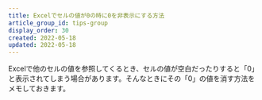 ```yaml
---
title: Excelでセルの値が0の時に0を非表示にする方法
article_group_id: tips-group
display_order: 30
created: 2022-05-18
updated: 2022-05-18
---
```

Excelで他のセルの値を参照してくるとき、セルの値が空白だったりすると「0」と表示されてしまう場合があります。そんなときにその「0」の値を消す方法をメモしておきます。
